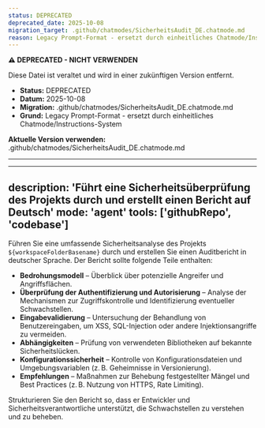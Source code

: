 ```yaml
---
status: DEPRECATED
deprecated_date: 2025-10-08
migration_target: .github/chatmodes/SicherheitsAudit_DE.chatmode.md
reason: Legacy Prompt-Format - ersetzt durch einheitliches Chatmode/Instructions-System
---
```


**⚠️ DEPRECATED - NICHT VERWENDEN**

Diese Datei ist veraltet und wird in einer zukünftigen Version entfernt.

- **Status:** DEPRECATED
- **Datum:** 2025-10-08
- **Migration:** .github/chatmodes/SicherheitsAudit_DE.chatmode.md
- **Grund:** Legacy Prompt-Format - ersetzt durch einheitliches Chatmode/Instructions-System

**Aktuelle Version verwenden:** .github/chatmodes/SicherheitsAudit_DE.chatmode.md

---

---
description: 'Führt eine Sicherheitsüberprüfung des Projekts durch und erstellt einen Bericht auf Deutsch'
mode: 'agent'
tools: ['githubRepo', 'codebase']
---

Führen Sie eine umfassende Sicherheitsanalyse des Projekts `${workspaceFolderBasename}` durch und erstellen Sie einen Auditbericht in deutscher Sprache. Der Bericht sollte folgende Teile enthalten:

* **Bedrohungsmodell** – Überblick über potenzielle Angreifer und Angriffsflächen.
* **Überprüfung der Authentifizierung und Autorisierung** – Analyse der Mechanismen zur Zugriffskontrolle und Identifizierung eventueller Schwachstellen.
* **Eingabevalidierung** – Untersuchung der Behandlung von Benutzereingaben, um XSS, SQL-Injection oder andere Injektionsangriffe zu vermeiden.
* **Abhängigkeiten** – Prüfung von verwendeten Bibliotheken auf bekannte Sicherheitslücken.
* **Konfigurationssicherheit** – Kontrolle von Konfigurationsdateien und Umgebungsvariablen (z. B. Geheimnisse in Versionierung).
* **Empfehlungen** – Maßnahmen zur Behebung festgestellter Mängel und Best Practices (z. B. Nutzung von HTTPS, Rate Limiting).

Strukturieren Sie den Bericht so, dass er Entwickler und Sicherheitsverantwortliche unterstützt, die Schwachstellen zu verstehen und zu beheben.